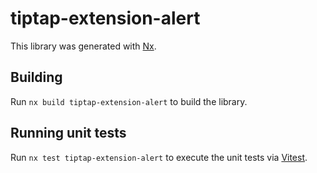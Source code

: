 # tiptap-extension-alert

This library was generated with [Nx](https://nx.dev).

## Building

Run `nx build tiptap-extension-alert` to build the library.

## Running unit tests

Run `nx test tiptap-extension-alert` to execute the unit tests via [Vitest](https://vitest.dev/).
